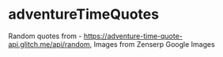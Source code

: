 # adventureTimeQuotes
Random quotes from - https://adventure-time-quote-api.glitch.me/api/random, Images from Zenserp Google Images

